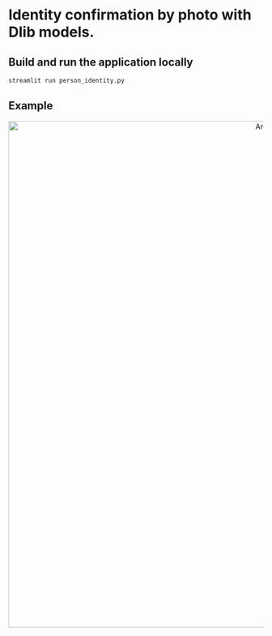 # Identity confirmation by photo with Dlib models.

## Build and run the application locally

```python
streamlit run person_identity.py
```

## Example
<p align="center">
  <img width="1000" alt="Arch2" src="https://user-images.githubusercontent.com/45522296/285308480-144f8f8e-8559-49f3-8ad4-4b72c30d2c02.jpg">
</p>
